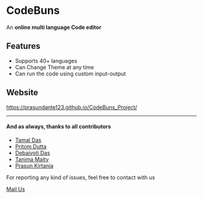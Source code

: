 # CodeBuns

An ****online multi language Code editor****

## Features
- Supports 40+ languages
- Can Change Theme at any time
- Can run the code using custom input-output

## Website
https://prasundante123.github.io/CodeBuns_Project/

------------



#### And as always, thanks to all contributors
- [Tamal Das](https://github.com/Rijudas149 "Tamal Das")
- [Pritom Dutta](https://github.com/PritomDutta89 "Pritom Dutta")
- [Debajyoti Das](https://github.com/Debajyoti-Das-1 "Debajyoti Das")
- [Tanima Maity](https://github.com/tanimamaity817 "Tanima Maity")
- [Prasun Kirtania](https://github.com/prasundante123 "Prasun Kirtania")

For reporting any kind of issues, feel free to contact with us

[Mail Us](mailto:tamal.riju.das@gmail.com?subject=Issues%20about%20CodeBuns "Mail Us")
